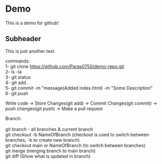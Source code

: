 # Demo

This is a demo for github!

## Subheader

This is just another text.

commands:  <br />
1- git clone https://github.com/Paras0750/demo-repo.git <br />
2- ls -la <br />
3- git status <br />
4- git add . <br />
5- git commit -m "message(Added index.html) -m "Some Description" <br />
6- git push <br />


Write code -> Store Changes(git add) -> Commit Changes(git commit) -> push changes(git push) -> Make a pull request

Branch: <br />
<br />
git branch - all branches & current branch <br />
git checkout -b NameOfBranch  (checkout is used to switch between branches, -b to create new branch) <br />
git checkout main or NameOfBranch (to switch between branches) <br />
git merge (merging branch to main branch) <br />
git diff (Show what is updated in branch) <br />